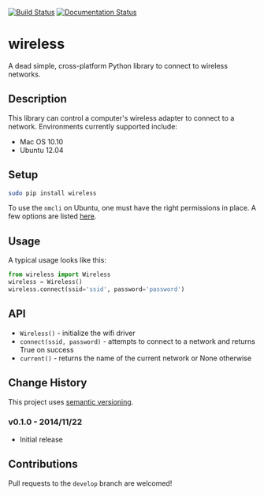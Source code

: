 [![Build Status](https://travis-ci.org/joshvillbrandt/wireless.svg?branch=master)](https://travis-ci.org/joshvillbrandt/wireless) [![Documentation Status](https://readthedocs.org/projects/wireless/badge/?version=latest)](https://readthedocs.org/projects/wireless/?badge=latest)

# wireless

A dead simple, cross-platform Python library to connect to wireless networks.

## Description

This library can control a computer's wireless adapter to connect to a network. Environments currently supported include:

* Mac OS 10.10
* Ubuntu 12.04

## Setup

```bash
sudo pip install wireless
```

To use the `nmcli` on Ubuntu, one must have the right permissions in place. A few options are listed [here](https://wiki.archlinux.org/index.php/NetworkManager#Set_up_PolicyKit_permissions).

## Usage

A typical usage looks like this:

```python
from wireless import Wireless
wireless = Wireless()
wireless.connect(ssid='ssid', password='password')
```

## API

* `Wireless()` - initialize the wifi driver
* `connect(ssid, password)` - attempts to connect to a network and returns True on success
* `current()` - returns the name of the current network or None otherwise

## Change History

This project uses [semantic versioning](http://semver.org/).

### v0.1.0 - 2014/11/22

* Initial release

## Contributions

Pull requests to the `develop` branch are welcomed!
